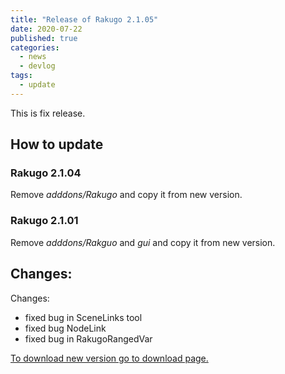 ```yaml
---
title: "Release of Rakugo 2.1.05"
date: 2020-07-22
published: true
categories:
  - news
  - devlog
tags:
  - update
---
```

This is fix release.

## How to update

### Rakugo 2.1.04

Remove _adddons/Rakugo_ and copy it from new version.

### Rakugo 2.1.01

Remove _adddons/Rakguo_ and _gui_ and copy it from new version.

## Changes:

Changes:

- fixed bug in SceneLinks tool
- fixed bug NodeLink
- fixed bug in RakugoRangedVar

[To download new version go to download page.](/download/)
